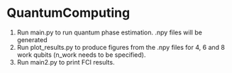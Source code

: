 # QuantumComputing

1. Run main.py to run quantum phase estimation. .npy files will be generated
2. Run plot_results.py to produce figures from the .npy files for 4, 6 and 8 work qubits (n_work needs to be specified).
3. Run main2.py to print FCI results.
